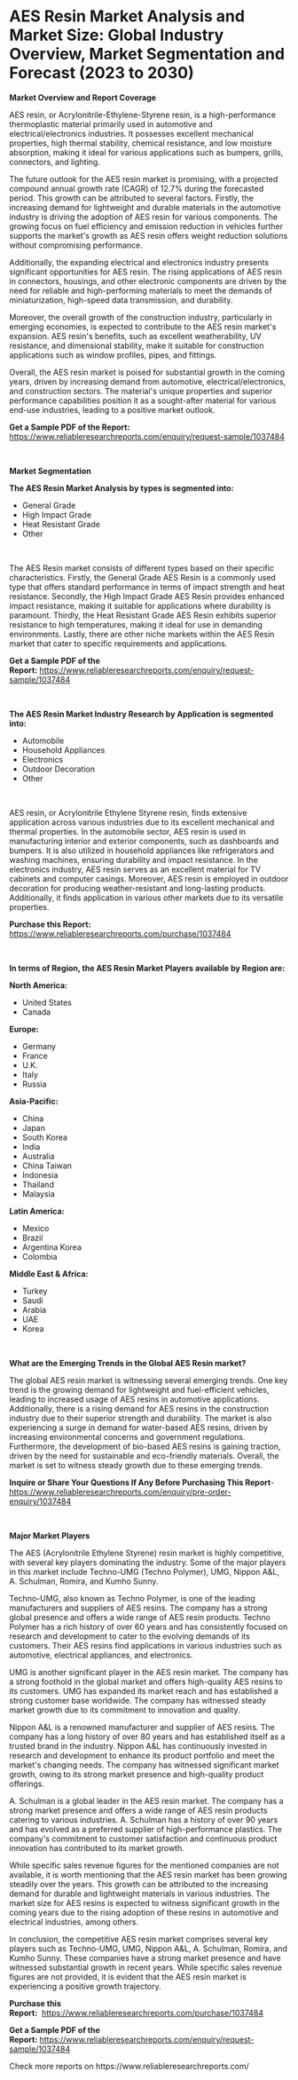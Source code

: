 <p><h1>AES Resin Market Analysis and Market Size: Global Industry Overview, Market Segmentation and Forecast (2023 to 2030)</h1></p><p><strong>Market Overview and Report Coverage</strong></p>
<p><p>AES resin, or Acrylonitrile-Ethylene-Styrene resin, is a high-performance thermoplastic material primarily used in automotive and electrical/electronics industries. It possesses excellent mechanical properties, high thermal stability, chemical resistance, and low moisture absorption, making it ideal for various applications such as bumpers, grills, connectors, and lighting.</p><p>The future outlook for the AES resin market is promising, with a projected compound annual growth rate (CAGR) of 12.7% during the forecasted period. This growth can be attributed to several factors. Firstly, the increasing demand for lightweight and durable materials in the automotive industry is driving the adoption of AES resin for various components. The growing focus on fuel efficiency and emission reduction in vehicles further supports the market's growth as AES resin offers weight reduction solutions without compromising performance.</p><p>Additionally, the expanding electrical and electronics industry presents significant opportunities for AES resin. The rising applications of AES resin in connectors, housings, and other electronic components are driven by the need for reliable and high-performing materials to meet the demands of miniaturization, high-speed data transmission, and durability.</p><p>Moreover, the overall growth of the construction industry, particularly in emerging economies, is expected to contribute to the AES resin market's expansion. AES resin's benefits, such as excellent weatherability, UV resistance, and dimensional stability, make it suitable for construction applications such as window profiles, pipes, and fittings.</p><p>Overall, the AES resin market is poised for substantial growth in the coming years, driven by increasing demand from automotive, electrical/electronics, and construction sectors. The material's unique properties and superior performance capabilities position it as a sought-after material for various end-use industries, leading to a positive market outlook.</p></p>
<p><strong>Get a Sample PDF of the Report:</strong> <a href="https://www.reliableresearchreports.com/enquiry/request-sample/1037484">https://www.reliableresearchreports.com/enquiry/request-sample/1037484</a></p>
<p>&nbsp;</p>
<p><strong>Market Segmentation</strong></p>
<p><strong>The AES Resin Market Analysis by types is segmented into:</strong></p>
<p><ul><li>General Grade</li><li>High Impact Grade</li><li>Heat Resistant Grade</li><li>Other</li></ul></p>
<p>&nbsp;</p>
<p><p>The AES Resin market consists of different types based on their specific characteristics. Firstly, the General Grade AES Resin is a commonly used type that offers standard performance in terms of impact strength and heat resistance. Secondly, the High Impact Grade AES Resin provides enhanced impact resistance, making it suitable for applications where durability is paramount. Thirdly, the Heat Resistant Grade AES Resin exhibits superior resistance to high temperatures, making it ideal for use in demanding environments. Lastly, there are other niche markets within the AES Resin market that cater to specific requirements and applications.</p></p>
<p><strong>Get a Sample PDF of the Report:</strong>&nbsp;<a href="https://www.reliableresearchreports.com/enquiry/request-sample/1037484">https://www.reliableresearchreports.com/enquiry/request-sample/1037484</a></p>
<p>&nbsp;</p>
<p><strong>The AES Resin Market Industry Research by Application is segmented into:</strong></p>
<p><ul><li>Automobile</li><li>Household Appliances</li><li>Electronics</li><li>Outdoor Decoration</li><li>Other</li></ul></p>
<p>&nbsp;</p>
<p><p>AES resin, or Acrylonitrile Ethylene Styrene resin, finds extensive application across various industries due to its excellent mechanical and thermal properties. In the automobile sector, AES resin is used in manufacturing interior and exterior components, such as dashboards and bumpers. It is also utilized in household appliances like refrigerators and washing machines, ensuring durability and impact resistance. In the electronics industry, AES resin serves as an excellent material for TV cabinets and computer casings. Moreover, AES resin is employed in outdoor decoration for producing weather-resistant and long-lasting products. Additionally, it finds application in various other markets due to its versatile properties.</p></p>
<p><strong>Purchase this Report:</strong>&nbsp; <a href="https://www.reliableresearchreports.com/purchase/1037484">https://www.reliableresearchreports.com/purchase/1037484</a></p>
<p>&nbsp;</p>
<p><strong>In terms of Region, the AES Resin Market Players available by Region are:</strong></p>
<p>
    <p> <strong> North America: </strong>
        <ul>
            <li>United States</li>
            <li>Canada</li>
        </ul>
        </p> 
    <p> <strong> Europe: </strong>
        <ul>
            <li>Germany</li>
            <li>France</li>
            <li>U.K.</li>
            <li>Italy</li>
            <li>Russia</li>
        </ul>
        </p> 
    <p> <strong> Asia-Pacific: </strong>
        <ul>
            <li>China</li>
            <li>Japan</li>
            <li>South Korea</li>
            <li>India</li>
            <li>Australia</li>
            <li>China Taiwan</li>
            <li>Indonesia</li>
            <li>Thailand</li>
            <li>Malaysia</li>
        </ul>
        </p> 
    <p> <strong> Latin America: </strong>
        <ul>
            <li>Mexico</li>
            <li>Brazil</li>
            <li>Argentina Korea</li>
            <li>Colombia</li>
        </ul>
        </p> 
    <p> <strong> Middle East & Africa: </strong>
        <ul>
            <li>Turkey</li>
            <li>Saudi</li>
            <li>Arabia</li>
            <li>UAE</li>
            <li>Korea</li>
        </ul>
    </p>
    </p>
<p>&nbsp;</p>
<p><strong>What are the Emerging Trends in the Global AES Resin market?</strong></p>
<p><p>The global AES resin market is witnessing several emerging trends. One key trend is the growing demand for lightweight and fuel-efficient vehicles, leading to increased usage of AES resins in automotive applications. Additionally, there is a rising demand for AES resins in the construction industry due to their superior strength and durability. The market is also experiencing a surge in demand for water-based AES resins, driven by increasing environmental concerns and government regulations. Furthermore, the development of bio-based AES resins is gaining traction, driven by the need for sustainable and eco-friendly materials. Overall, the market is set to witness steady growth due to these emerging trends.</p></p>
<p><strong>Inquire or Share Your Questions If Any Before Purchasing This Report</strong>- <a href="https://www.reliableresearchreports.com/enquiry/pre-order-enquiry/1037484">https://www.reliableresearchreports.com/enquiry/pre-order-enquiry/1037484</a></p>
<p>&nbsp;</p>
<p><strong>Major Market Players</strong></p>
<p><p>The AES (Acrylonitrile Ethylene Styrene) resin market is highly competitive, with several key players dominating the industry. Some of the major players in this market include Techno-UMG (Techno Polymer), UMG, Nippon A&L, A. Schulman, Romira, and Kumho Sunny.</p><p>Techno-UMG, also known as Techno Polymer, is one of the leading manufacturers and suppliers of AES resins. The company has a strong global presence and offers a wide range of AES resin products. Techno Polymer has a rich history of over 60 years and has consistently focused on research and development to cater to the evolving demands of its customers. Their AES resins find applications in various industries such as automotive, electrical appliances, and electronics.</p><p>UMG is another significant player in the AES resin market. The company has a strong foothold in the global market and offers high-quality AES resins to its customers. UMG has expanded its market reach and has established a strong customer base worldwide. The company has witnessed steady market growth due to its commitment to innovation and quality.</p><p>Nippon A&L is a renowned manufacturer and supplier of AES resins. The company has a long history of over 80 years and has established itself as a trusted brand in the industry. Nippon A&L has continuously invested in research and development to enhance its product portfolio and meet the market's changing needs. The company has witnessed significant market growth, owing to its strong market presence and high-quality product offerings.</p><p>A. Schulman is a global leader in the AES resin market. The company has a strong market presence and offers a wide range of AES resin products catering to various industries. A. Schulman has a history of over 90 years and has evolved as a preferred supplier of high-performance plastics. The company's commitment to customer satisfaction and continuous product innovation has contributed to its market growth.</p><p>While specific sales revenue figures for the mentioned companies are not available, it is worth mentioning that the AES resin market has been growing steadily over the years. This growth can be attributed to the increasing demand for durable and lightweight materials in various industries. The market size for AES resins is expected to witness significant growth in the coming years due to the rising adoption of these resins in automotive and electrical industries, among others.</p><p>In conclusion, the competitive AES resin market comprises several key players such as Techno-UMG, UMG, Nippon A&L, A. Schulman, Romira, and Kumho Sunny. These companies have a strong market presence and have witnessed substantial growth in recent years. While specific sales revenue figures are not provided, it is evident that the AES resin market is experiencing a positive growth trajectory.</p></p>
<p><strong>Purchase this Report:</strong>&nbsp;&nbsp;<a href="https://www.reliableresearchreports.com/purchase/1037484">https://www.reliableresearchreports.com/purchase/1037484</a></p>
<p></p>
<p><strong>Get a Sample PDF of the Report:</strong>&nbsp;<a href="https://www.reliableresearchreports.com/enquiry/request-sample/1037484">https://www.reliableresearchreports.com/enquiry/request-sample/1037484</a></p>
<p>Check more reports on https://www.reliableresearchreports.com/</p>